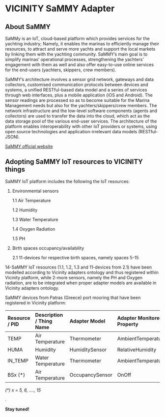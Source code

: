 # VICINITY SaMMY Adapter

## About SaMMY

SaMMy is an IoT, cloud-based platform which provides services for the yachting industry; 
Namely, it enables the marinas to efficiently manage their resources, to attract and serve 
more yachts and support the local markets by linking them with the yachting community. 
SaMMY’s main goal is to simplify marinas’ operational processes, strengthening the yachters’ 
engagement with them as well and also offer easy-to-use online services for the end-users 
(yachters, skippers, crew members).

SaMMY’s architecture involves a sensor grid network, gateways and data collectors, customised 
communication protocols between devices and systems, a unified RESTful-based data model and a 
series of services through web interfaces, plus a mobile application (iOS and Android). 
The sensor readings are processed so as to become suitable for the Marina Management needs 
but also for the yachters/skippers/crew members. The network infrastructure and the low-level 
software components (agents and collectors) are used to transfer the data into the cloud, 
which act as the data storage pool of the various end-user services. The architecture of the 
platform enables interoperability with other IoT providers or systems, using open source 
technologies and application-irrelevant data models (RESTful-JSON).

[SaMMY official website](https://www.sammyacht.com)

## Adopting SaMMY IoT resources to VICINITY things

SaMMY IoT platform includes the following the IoT resources:

1. Environmental sensors

    1.1 Air Temperature
    
    1.2 Humidity
    
    1.3 Water Temperature
    
    1.4 Oxygen Radiation
    
    1.5 PH

2. Birth spaces occupancy/availability

    2.1 11-devices for respective birth spaces, namely spaces 5-15 


14-SaMMY IoT resources (1.1, 1.2, 1.3 and 11-devices from 2.1) have been modelled according to Vicinity adapters ontology and thus 
registered within Vicinity platform, while 2-more sensors, namely the PH and Oxygen radiation, 
are to be integrated when proper adapter models are available in Vicinity adapters ontology.

SaMMY devices from Patras (Greece) port mooring that have been registered in Vicinity platform:

| Resource / PID        | Description / Thing Name      | Adapter Model  | Adapter Monitored Property  |
|:--------------------- |:----------------------------- |:-------------- |:--------------------------- |
| TEMP                  | Air Temperature               | Thermometer    | AmbientTemperature          |
| HUMA                  | Humidity                      | HumiditySensor | RelativeHumidity            |
| IN_TEMP               | Water Temperature             | Thermometer    | AmbientTemperature          |
| BSx  (*)              | Air Temperature               | OccupancySensor| OnOff                       |

_(*) x = 5, 6, ...., 15_ 

.

**Stay tuned!**